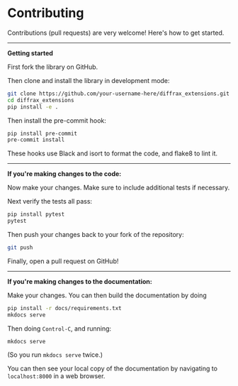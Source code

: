 # Contributing

Contributions (pull requests) are very welcome! Here's how to get started.

---

**Getting started**

First fork the library on GitHub.

Then clone and install the library in development mode:

```bash
git clone https://github.com/your-username-here/diffrax_extensions.git
cd diffrax_extensions
pip install -e .
```

Then install the pre-commit hook:

```bash
pip install pre-commit
pre-commit install
```

These hooks use Black and isort to format the code, and flake8 to lint it.

---

**If you're making changes to the code:**

Now make your changes. Make sure to include additional tests if necessary.

Next verify the tests all pass:

```bash
pip install pytest
pytest
```

Then push your changes back to your fork of the repository:

```bash
git push
```

Finally, open a pull request on GitHub!

---

**If you're making changes to the documentation:**

Make your changes. You can then build the documentation by doing

```bash
pip install -r docs/requirements.txt
mkdocs serve
```
Then doing `Control-C`, and running:
```
mkdocs serve
```
(So you run `mkdocs serve` twice.)

You can then see your local copy of the documentation by navigating to `localhost:8000` in a web browser.
